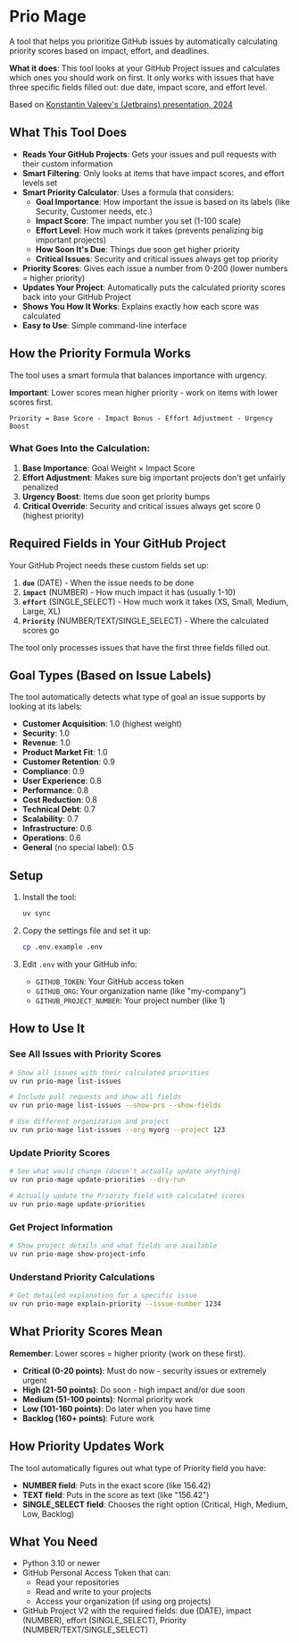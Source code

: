 # Prio Mage

A tool that helps you prioritize GitHub issues by automatically calculating priority scores based on impact, effort, and deadlines.

**What it does**: This tool looks at your GitHub Project issues and calculates which ones you should work on first. It only works with issues that have three specific fields filled out: due date, impact score, and effort level.

Based on [Konstantin Valeev's (Jetbrains) presentation, 2024](https://www.youtube.com/watch?v=m7qMfUytiio)

## What This Tool Does

- **Reads Your GitHub Projects**: Gets your issues and pull requests with their custom information
- **Smart Filtering**: Only looks at items that have impact scores, and effort levels set
- **Smart Priority Calculator**: Uses a formula that considers:
  - **Goal Importance**: How important the issue is based on its labels (like Security, Customer needs, etc.)
  - **Impact Score**: The impact number you set (1-100 scale)
  - **Effort Level**: How much work it takes (prevents penalizing big important projects)
  - **How Soon It's Due**: Things due soon get higher priority
  - **Critical Issues**: Security and critical issues always get top priority
- **Priority Scores**: Gives each issue a number from 0-200 (lower numbers = higher priority)
- **Updates Your Project**: Automatically puts the calculated priority scores back into your GitHub Project
- **Shows You How It Works**: Explains exactly how each score was calculated
- **Easy to Use**: Simple command-line interface

## How the Priority Formula Works

The tool uses a smart formula that balances importance with urgency.

**Important**: Lower scores mean higher priority - work on items with lower scores first.

```
Priority = Base Score - Impact Bonus - Effort Adjustment - Urgency Boost
```

### What Goes Into the Calculation:
1. **Base Importance**: Goal Weight × Impact Score
2. **Effort Adjustment**: Makes sure big important projects don't get unfairly penalized
3. **Urgency Boost**: Items due soon get priority bumps
4. **Critical Override**: Security and critical issues always get score 0 (highest priority)

## Required Fields in Your GitHub Project

Your GitHub Project needs these custom fields set up:

1. **`due`** (DATE) - When the issue needs to be done
2. **`impact`** (NUMBER) - How much impact it has (usually 1-10)  
3. **`effort`** (SINGLE_SELECT) - How much work it takes (XS, Small, Medium, Large, XL)
4. **`Priority`** (NUMBER/TEXT/SINGLE_SELECT) - Where the calculated scores go

The tool only processes issues that have the first three fields filled out.

## Goal Types (Based on Issue Labels)

The tool automatically detects what type of goal an issue supports by looking at its labels:

- **Customer Acquisition**: 1.0 (highest weight)
- **Security**: 1.0  
- **Revenue**: 1.0
- **Product Market Fit**: 1.0
- **Customer Retention**: 0.9
- **Compliance**: 0.9
- **User Experience**: 0.8
- **Performance**: 0.8
- **Cost Reduction**: 0.8
- **Technical Debt**: 0.7
- **Scalability**: 0.7
- **Infrastructure**: 0.6
- **Operations**: 0.6
- **General** (no special label): 0.5

## Setup

1. Install the tool:
   ```bash
   uv sync
   ```

2. Copy the settings file and set it up:
   ```bash
   cp .env.example .env
   ```

3. Edit `.env` with your GitHub info:
   - `GITHUB_TOKEN`: Your GitHub access token
   - `GITHUB_ORG`: Your organization name (like "my-company")
   - `GITHUB_PROJECT_NUMBER`: Your project number (like 1)

## How to Use It

### See All Issues with Priority Scores
```bash
# Show all issues with their calculated priorities
uv run prio-mage list-issues

# Include pull requests and show all fields
uv run prio-mage list-issues --show-prs --show-fields

# Use different organization and project
uv run prio-mage list-issues --org myorg --project 123
```

### Update Priority Scores
```bash
# See what would change (doesn't actually update anything)
uv run prio-mage update-priorities --dry-run

# Actually update the Priority field with calculated scores
uv run prio-mage update-priorities
```

### Get Project Information
```bash
# Show project details and what fields are available
uv run prio-mage show-project-info
```

### Understand Priority Calculations
```bash
# Get detailed explanation for a specific issue
uv run prio-mage explain-priority --issue-number 1234
```

## What Priority Scores Mean

**Remember**: Lower scores = higher priority (work on these first).

- **Critical (0-20 points)**: Must do now - security issues or extremely urgent
- **High (21-50 points)**: Do soon - high impact and/or due soon  
- **Medium (51-100 points)**: Normal priority work
- **Low (101-160 points)**: Do later when you have time
- **Backlog (160+ points)**: Future work

## How Priority Updates Work

The tool automatically figures out what type of Priority field you have:
- **NUMBER field**: Puts in the exact score (like 156.42)
- **TEXT field**: Puts in the score as text (like "156.42")
- **SINGLE_SELECT field**: Chooses the right option (Critical, High, Medium, Low, Backlog)

## What You Need

- Python 3.10 or newer
- GitHub Personal Access Token that can:
  - Read your repositories
  - Read and write to your projects
  - Access your organization (if using org projects)
- GitHub Project V2 with the required fields: due (DATE), impact (NUMBER), effort (SINGLE_SELECT), Priority (NUMBER/TEXT/SINGLE_SELECT) 